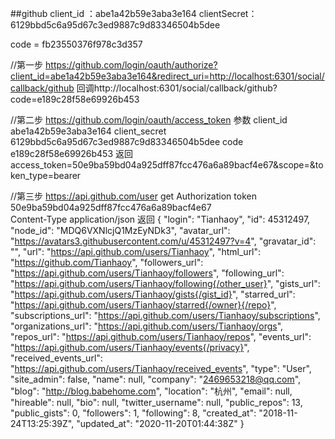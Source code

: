 ##github 
client_id ：abe1a42b59e3aba3e164
clientSecret：6129bbd5c6a95d67c3ed9887c9d83346504b5dee

code = fb23550376f978c3d357

//第一步
 https://github.com/login/oauth/authorize?client_id=abe1a42b59e3aba3e164&redirect_uri=http://localhost:6301/social/callback/github
    回调http://localhost:6301/social/callback/github?code=e189c28f58e69926b453
    
//第二步
 https://github.com/login/oauth/access_token
 参数
     client_id  abe1a42b59e3aba3e164
     client_secret  6129bbd5c6a95d67c3ed9887c9d83346504b5dee
     code       e189c28f58e69926b453
 返回
    access_token=50e9ba59bd04a925dff87fcc476a6a89bacf4e67&scope=&token_type=bearer
 
//第三步
 https://api.github.com/user   get
    Authorization   token 50e9ba59bd04a925dff87fcc476a6a89bacf4e67   
    Content-Type    application/json
返回
{
    "login": "Tianhaoy",
    "id": 45312497,
    "node_id": "MDQ6VXNlcjQ1MzEyNDk3",
    "avatar_url": "https://avatars3.githubusercontent.com/u/45312497?v=4",
    "gravatar_id": "",
    "url": "https://api.github.com/users/Tianhaoy",
    "html_url": "https://github.com/Tianhaoy",
    "followers_url": "https://api.github.com/users/Tianhaoy/followers",
    "following_url": "https://api.github.com/users/Tianhaoy/following{/other_user}",
    "gists_url": "https://api.github.com/users/Tianhaoy/gists{/gist_id}",
    "starred_url": "https://api.github.com/users/Tianhaoy/starred{/owner}{/repo}",
    "subscriptions_url": "https://api.github.com/users/Tianhaoy/subscriptions",
    "organizations_url": "https://api.github.com/users/Tianhaoy/orgs",
    "repos_url": "https://api.github.com/users/Tianhaoy/repos",
    "events_url": "https://api.github.com/users/Tianhaoy/events{/privacy}",
    "received_events_url": "https://api.github.com/users/Tianhaoy/received_events",
    "type": "User",
    "site_admin": false,
    "name": null,
    "company": "2469653218@qq.com",
    "blog": "http://blog.babehome.com",
    "location": "杭州",
    "email": null,
    "hireable": null,
    "bio": null,
    "twitter_username": null,
    "public_repos": 13,
    "public_gists": 0,
    "followers": 1,
    "following": 8,
    "created_at": "2018-11-24T13:25:39Z",
    "updated_at": "2020-11-20T01:44:38Z"
}